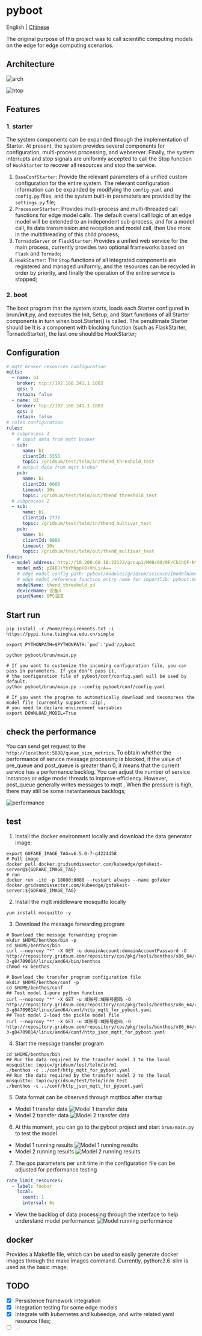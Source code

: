 # pyboot

English | [Chinese](README_zh.md)

The original purpose of this project was to call scientific computing models on the edge for edge computing scenarios.

## Architecture

![arch](images/edge-model-arch.png)

![htop](images/pyboot-tensorflow.png)

## Features
### 1. starter
The system components can be expanded through the implementation of Starter. 
At present, the system provides several components for configuration, multi-process processing, and webserver. 
Finally, the system interrupts and stop signals are uniformly accepted to call the Stop function of `HookStarter` 
to recover all resources and stop the service.

1. `BaseConfStarter`:
   Provide the relevant parameters of a unified custom configuration for the entire system. 
   The relevant configuration information can be expanded by modifying the `config.yaml` and `config.py` files, 
   and the system built-in parameters are provided by the `settings.py` file;
2. `ProcessorStarter`:
   Provides multi-process and multi-threaded call functions for edge model calls. 
   The default overall call logic of an edge model will be extended to an independent sub-process, 
   and for a model call, its data transmission and reception and model call, 
   then Use more in the multithreading of this child process;
3. `TornadoServer` or `FlaskStarter`:
   Provides a unified web service for the main process, 
   currently provides two optional frameworks based on `Flask` and `Tornado`;
4. `HookStarter`:
   The `Stop` functions of all integrated components are registered and managed uniformly, 
   and the resources can be recycled in order by priority, and finally the operation of the entire service is stopped;
### 2. boot
The boot program that the system starts, loads each Starter configured in brun/__init__.py, 
and executes the Init, Setup, and Start functions of all Starter components in turn when boot.Starter() is called. 
The penultimate Starter should be It is a component with blocking function (such as FlaskStarter, TornadoStarter), 
the last one should be HookStarter;

## Configuration
```yaml
# mqtt broker resources configuration
mqtts:
  - name: b1
    broker: tcp://192.168.241.1:1883
    qos: 0
    retain: false
  - name: b2
    broker: tcp://192.168.241.1:1883
    qos: 0
    retain: false
# rules configuration
rules:
  # subprocess 1
    # input data from mqtt broker
  - sub:
      name: b1
      clientId: 5555
      topic: /gridsum/test/telm/in/thend_threshold_test
    # output data from mqtt broker
    pub:
      name: b1
      clientId: 6666
      timeout: 10s
      topic: /gridsum/test/telm/out/thend_threshold_test
  # subprocess 2
  - sub:
      name: b1
      clientId: 7777
      topic: /gridsum/test/telm/in/thend_multivar_test
    pub:
      name: b1
      clientId: 8888
      timeout: 10s
      topic: /gridsum/test/telm/out/thend_multivar_test
funcs:
  - model_address: http://10.200.60.18:22122/group1/M00/00/0F/Ch1hQF-NYuyAHmhzAAHaYnbCrrs964.zip
    model_md5: pZ4DJ+YhYM9ppHD+VhLi+A==
    # edge model config path: pyboot/modules/gridsum/science/{modelName}
    # edge model reference function entry name for importlib: pyboot.modules.gridsum.science.{modelName}.index.index(event, context)
    modelName: thend_threshold_zd
    deviceName: 设备3
    pointName: OPC温度

```
## Start run
```shell
pip install -r /home/requirements.txt -i https://pypi.tuna.tsinghua.edu.cn/simple

export PYTHONPATH=$PYTHONPATH:`pwd`:'pwd'/pyboot

python pyboot/brun/main.py

# If you want to customize the incoming configuration file, you can pass in parameters. If you don’t pass it, 
# the configuration file of pyboot/conf/config.yaml will be used by default.
python pyboot/brun/main.py --config pyboot/conf/config.yaml

# If you want the program to automatically download and decompress the model file (currently supports .zip), 
# you need to declare environment variables
export DOWNLOAD_MODEL=True
```
## check the performance
You can send get request to the `http://localhost:5888/queue_size_metrics`.
To obtain whether the performance of service message processing is blocked, 
if the value of pre_queue and post_queue is greater than 0, it means that the current service has a performance backlog. 
You can adjust the number of service instances or edge model threads to improve efficiency. 
However, post_queue generally writes messages to mqtt , When the pressure is high, 
there may still be some instantaneous backlogs;

![performance](images/performance-check-block.png)

## test
1. Install the docker environment locally and download the data generator image:
```shell
export GOFAKE_IMAGE_TAG=v6.5.0-7-g4224d58
# Pull image
docker pull docker.gridsumdissector.com/kubeedge/gofakeit-server@${GOFAKE_IMAGE_TAG}
# run
docker run -itd -p 18080:8080 --restart always --name gofaker docker.gridsumdissector.com/kubeedge/gofakeit-server:${GOFAKE_IMAGE_TAG}

```

2. Install the mqtt middleware mosquitto locally
```shell
yum install mosquitto -y
```

3. Download the message forwarding program
```shell
# Download the message forwarding program
mkdir $HOME/benthos/bin -p
cd $HOME/benthos/bin
curl --noproxy "*" -X GET -u domainAccount:domainAccountPassword -O http://repository.gridsum.com/repository/cps/pkg/tools/benthos/x86_64/v3.49.0-3-g84709014/linux/amd64/bin/benthos
chmod +x benthos

# Download the transfer program configuration file
mkdir $HOME/benthos/conf -p
cd $HOME/benthos/conf
## Test model 1-pure python function
curl --noproxy "*" -X GET -u 域账号:域账号密码 -O http://repository.gridsum.com/repository/cps/pkg/tools/benthos/x86_64/v3.49.0-3-g84709014/linux/amd64/conf/http_mqtt_for_pyboot.yaml
## Test model 2-load the pickle model file
curl --noproxy "*" -X GET -u 域账号:域账号密码 -O http://repository.gridsum.com/repository/cps/pkg/tools/benthos/x86_64/v3.49.0-3-g84709014/linux/amd64/conf/http_json_mqtt_for_pyboot.yaml

```
4. Start the message transfer program
```shell
cd $HOME/benthos/bin
## Run the data required by the transfer model 1 to the local mosquitto: topic=/gridsum/test/telm/in/m1
./benthos -c ../conf/http_mqtt_for_pyboot.yaml
## Run the data required by the transfer model 2 to the local mosquitto: topic=/gridsum/test/telm/in/m_test
./benthos -c ../conf/http_json_mqtt_for_pyboot.yaml
```
5. Data format can be observed through mqttbox after startup
- Model 1 transfer data
![Model 1 transfer data](images/1.http_mqtt_for_pyboot.png)
- Model 2 transfer data
![Model 2 transfer data](images/2.http_json_mqtt_for_pyboot.png)

6. At this moment, you can go to the pyboot project and start `brun/main.py` to test the model
- Model 1 running results
![Model 1 running results](images/out/m1_out.png)
- Model 2 running results
![Model 2 running results](images/out/m2_out.png)

7. The qos parameters per unit time in the configuration file can be adjusted for performance testing
```yaml
rate_limit_resources:
  - label: foobar
    local:
      count: 1
      interval: 6s
```
- View the backlog of data processing through the interface to help understand model performance:
![Model running performance](images/out/queue_size_metrics.png)

## docker
Provides a Makefile file, which can be used to easily generate docker images through the make images command. 
Currently, python:3.6-slim is used as the basic image;

## TODO

- [x] Persistence framework integration
- [x] Integration testing for some edge models
- [x] Integrate with kubernetes and kubeedge, and write related yaml resource files;
- [ ] ...